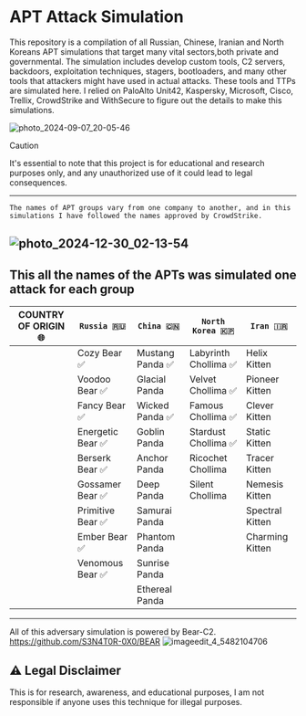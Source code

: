 # APT Attack Simulation 
This repository is a compilation of all Russian, Chinese, Iranian and North Koreans APT simulations that target many vital sectors,both private and governmental. The simulation includes develop custom tools, C2 servers, backdoors, exploitation techniques, stagers, bootloaders, and many other tools that attackers might have used in actual attacks. These tools and TTPs  are simulated here. I relied on PaloAlto Unit42, Kaspersky, Microsoft, Cisco, Trellix, CrowdStrike and WithSecure to figure out the details to make this simulations.

![photo_2024-09-07_20-05-46](https://github.com/user-attachments/assets/361596c1-5fdc-4f58-b91f-80507feccfd3)


> [!CAUTION]
> It's essential to note that this project is for educational and research purposes only, and any unauthorized use of it could lead to legal consequences.

---

`The names of APT groups vary from one company to another, and in this simulations I have followed the names approved by CrowdStrike.`

![photo_2024-12-30_02-13-54](https://github.com/user-attachments/assets/a3305839-89c9-4b26-ac74-047166cf4479)
---
This all the names of the APTs was simulated one attack for each group                           
 ---------------------------------------------------------------------------------------------------------------------------
| **COUNTRY OF ORIGIN 🌐**|      `Russia 🇷🇺`      |        `China 🇨🇳`        |   `North Korea 🇰🇵`    |      `Iran 🇮🇷`        |
|------------------------|-----------------------|--------------------------|----------------------|------------------------|
|                        | Cozy Bear         ✅  | Mustang Panda        ✅   | Labyrinth Chollima ✅ | Helix Kitten          |
|                        | Voodoo Bear       ✅ | Glacial Panda              | Velvet Chollima ✅    |  Pioneer Kitten       |
|                        | Fancy Bear        ✅ | Wicked Panda          ✅   |  Famous Chollima ✅   | Clever Kitten         |
|                        | Energetic Bear    ✅ | Goblin Panda               | Stardust Chollima ✅ | Static Kitten          |
|                        | Berserk Bear      ✅ | Anchor Panda               | Ricochet Chollima    | Tracer Kitten          |
|                        | Gossamer Bear     ✅ | Deep Panda                 | Silent Chollima      | Nemesis Kitten         |
|                        | Primitive Bear    ✅ | Samurai Panda              |                      | Spectral Kitten        |
|                        | Ember Bear        ✅ | Phantom Panda              |                      | Charming Kitten        |
|                        | Venomous Bear     ✅ | Sunrise Panda              |                      |                        |
|                        |                      | Ethereal Panda             |                      |                        |
 ----------------------------------------------------------------------------------------------------------------------------


All of this adversary simulation is powered by Bear-C2.
https://github.com/S3N4T0R-0X0/BEAR
![imageedit_4_5482104706](https://github.com/S3N4T0R-0X0/Bear/assets/121706460/a43fdb26-c4d6-4b3e-b494-baed4c4b137d)

## ⚠️ Legal Disclaimer
This is for research, awareness, and educational purposes, I am not responsible if anyone uses this technique for illegal purposes.

